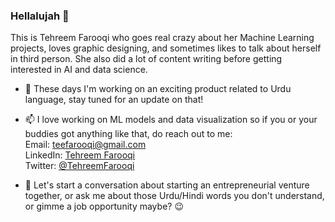 ### Hellalujah 👋

<!--
**TehreemFarooqi/TehreemFarooqi** is a ✨ _special_ ✨ repository because its `README.md` (this file) appears on your GitHub profile.

Here are some ideas to get you started:

- 🔭 I’m currently working on ...
- 🌱 I’m currently learning ...
- 👯 I’m looking to collaborate on ...
- 🤔 I’m looking for help with ...
- 💬 Ask me about ...
- 📫 How to reach me: ...
- 😄 Pronouns: ...
- ⚡ Fun fact: ...
-->

This is Tehreem Farooqi who goes real crazy about her Machine Learning projects, loves graphic designing, and sometimes likes to talk about herself in third person. She also did a lot of content writing before getting interested in AI and data science.

- 🔭 These days I'm working on an exciting product related to Urdu language, stay tuned for an update on that!

- 📫 I love working on ML models and data visualization so if you or your buddies got anything like that, do reach out to me:<br/>
Email: <a href="mailto:teefarooqi@gmail.com">teefarooqi@gmail.com</a><br/>
LinkedIn: <a href="https://www.linkedin.com/in/tehreemfarooqi/">Tehreem Farooqi</a><br/>
Twitter: <a href="https://twitter.com/TehreemFarooqi">@TehreemFarooqi</a>

- 💬 Let's start a conversation about starting an entrepreneurial venture together, or ask me about those Urdu/Hindi words you don't understand, or gimme a job opportunity maybe? 😉
